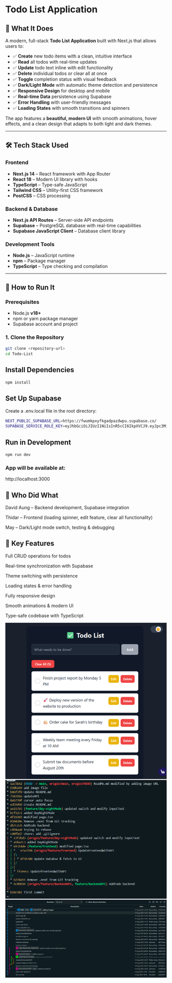 # Todo List Application

## 📌 What It Does
A modern, full-stack **Todo List Application** built with Next.js that allows users to:

- ✅ **Create** new todo items with a clean, intuitive interface  
- ✅ **Read** all todos with real-time updates  
- ✅ **Update** todo text inline with edit functionality  
- ✅ **Delete** individual todos or clear all at once  
- ✅ **Toggle** completion status with visual feedback  
- ✅ **Dark/Light Mode** with automatic theme detection and persistence  
- ✅ **Responsive Design** for desktop and mobile  
- ✅ **Real-time Data** persistence using Supabase  
- ✅ **Error Handling** with user-friendly messages  
- ✅ **Loading States** with smooth transitions and spinners  

The app features a **beautiful, modern UI** with smooth animations, hover effects, and a clean design that adapts to both light and dark themes.

---

## 🛠 Tech Stack Used

### **Frontend**
- **Next.js 14** – React framework with App Router  
- **React 18** – Modern UI library with hooks  
- **TypeScript** – Type-safe JavaScript  
- **Tailwind CSS** – Utility-first CSS framework  
- **PostCSS** – CSS processing  

### **Backend & Database**
- **Next.js API Routes** – Server-side API endpoints  
- **Supabase** – PostgreSQL database with real-time capabilities  
- **Supabase JavaScript Client** – Database client library  

### **Development Tools**
- **Node.js** – JavaScript runtime  
- **npm** – Package manager  
- **TypeScript** – Type checking and compilation  

---

## 🚀 How to Run It

### **Prerequisites**
- Node.js **v18+**
- npm or yarn package manager
- Supabase account and project

### **1. Clone the Repository**
```bash
git clone <repository-url>
cd Todo-List
```

## Install Dependencies
```bash
npm install
```

## Set Up Supabase
Create a .env.local file in the root directory:
```bash
NEXT_PUBLIC_SUPABASE_URL=https://fwumkpxyfkgadpazdwpu.supabase.co/
SUPABASE_SERVICE_ROLE_KEY=eyJhbGciOiJIUzI1NiIsInR5cCI6IkpXVCJ9.eyJpc3MiOiJzdXBhYmFzZSIsInJlZiI6ImZ3dW1rcHh5ZmtnYWRwYXpkd3B1Iiwicm9sZSI6ImFub24iLCJpYXQiOjE3NTUwNzgyMTEsImV4cCI6MjA3MDY1NDIxMX0.BUxBJwIiiVn05eK5ms-16eqEfNUoid0Uvpv8q_byPbs
```

## Run in Development
```bash
npm run dev
```

### App will be available at:
http://localhost:3000

## 👥 Who Did What

David Aung – Backend development, Supabase integration

Thidar – Frontend (loading spinner, edit feature, clear all functionality)

May – Dark/Light mode switch, testing & debugging

## 🎯 Key Features

Full CRUD operations for todos

Real-time synchronization with Supabase

Theme switching with persistence

Loading states & error handling

Fully responsive design


Smooth animations & modern UI

Type-safe codebase with TypeScript

![Todo List Screenshot](images/app_UI.png)
![Git Log Screenshot](images/git_log.png)
![Git Graph Screenshot](images/git_graph.png)